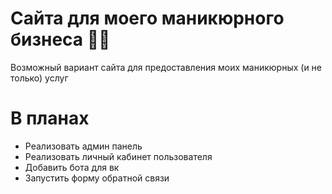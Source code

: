 # Сайта для моего маникюрного бизнеса 💅🏻
Возможный вариант сайта для предоставления моих маникюрных (и не только) услуг

# В планах
- Реализовать админ панель
- Реализовать личный кабинет пользователя
- Добавить бота для вк
- Запустить форму обратной связи
